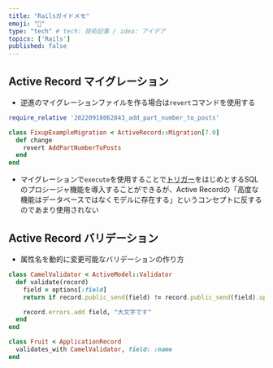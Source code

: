 ```yaml
---
title: "Railsガイドメモ"
emoji: "🦧"
type: "tech" # tech: 技術記事 / idea: アイデア
topics: ['Rails']
published: false
---
```


## Active Record マイグレーション
- 逆進のマイグレーションファイルを作る場合は`revert`コマンドを使用する
```ruby
require_relative '20220918062843_add_part_number_to_posts'

class FixupExampleMigration < ActiveRecord::Migration[7.0]
  def change
    revert AddPartNumberToPosts
  end
end
```

- マイグレーションで`execute`を使用することで[トリガー](https://docs.oracle.com/cd/E15817_01/server.111/e05765/triggers.htm)をはじめとするSQLのプロシージャ機能を導入することができるが、Active Recordの「高度な機能はデータベースではなくモデルに存在する」というコンセプトに反するのであまり使用されない

## Active Record バリデーション
- 属性名を動的に変更可能なバリデーションの作り方

```ruby
class CamelValidator < ActiveModel::Validator
  def validate(record)
    field = options[:field]
    return if record.public_send(field) != record.public_send(field).upcase

    record.errors.add field, "大文字です"
  end
end
```

```ruby
class Fruit < ApplicationRecord
  validates_with CamelValidator, field: :name
end
```

